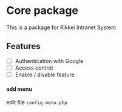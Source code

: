 Core package
===

This is a package for Rikkei Intranet System

Features
---

- [ ] Authentication with Google
- [ ] Access control
- [ ] Enable / disable feature

#### add menu
edit file `config.menu.php`